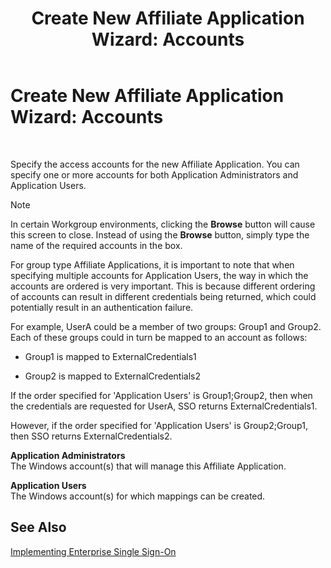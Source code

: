 ﻿---
title: 'Create New Affiliate Application Wizard: Accounts'
TOCTitle: 'Create New Affiliate Application Wizard: Accounts'
ms:assetid: 844c4f3f-50fc-4751-a7d0-65f59d876059
ms:mtpsurl: https://msdn.microsoft.com/en-us/library/Aa561149(v=BTS.80)
ms:contentKeyID: 51529374
ms.date: 08/30/2017
mtps_version: v=BTS.80
f1_keywords:
- bts10.esso.newapp.wizard.accounts
---

# Create New Affiliate Application Wizard: Accounts

 

Specify the access accounts for the new Affiliate Application. You can specify one or more accounts for both Application Administrators and Application Users.


> [!NOTE]
> <P>In certain Workgroup environments, clicking the <STRONG>Browse</STRONG> button will cause this screen to close. Instead of using the <STRONG>Browse</STRONG> button, simply type the name of the required accounts in the box.</P>



For group type Affiliate Applications, it is important to note that when specifying multiple accounts for Application Users, the way in which the accounts are ordered is very important. This is because different ordering of accounts can result in different credentials being returned, which could potentially result in an authentication failure.

For example, UserA could be a member of two groups: Group1 and Group2. Each of these groups could in turn be mapped to an account as follows:

  - Group1 is mapped to ExternalCredentials1

  - Group2 is mapped to ExternalCredentials2

If the order specified for 'Application Users' is Group1;Group2, then when the credentials are requested for UserA, SSO returns ExternalCredentials1.

However, if the order specified for 'Application Users' is Group2;Group1, then SSO returns ExternalCredentials2.

**Application Administrators**  
The Windows account(s) that will manage this Affiliate Application.

**Application Users**  
The Windows account(s) for which mappings can be created.

## See Also

[Implementing Enterprise Single Sign-On](https://msdn.microsoft.com/en-us/library/aa558712\(v=bts.80\))

